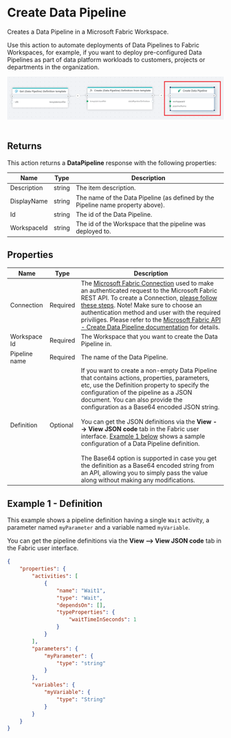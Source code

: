 # Create Data Pipeline

Creates a Data Pipeline in a Microsoft Fabric Workspace.  

Use this action to automate deployments of Data Pipelines to Fabric Workspaces, for example, if you want to deploy pre-configured Data Pipelines as part of data platform workloads to customers, projects or departments in the organization.

![img](/images/flow/microsoft-fabric-create-data-pipeline.png)  
<br/>

## Returns
This action returns a **DataPipeline** response with the following properties:

| Name          | Type      | Description                           |
|---------------|-----------|---------------------------------------|
| Description   | string    | The item description.                 |
| DisplayName   | string    | The name of the Data Pipeline (as defined by the Pipeline name property above). |
| Id            | string    | The id of the Data Pipeline.           |
| WorkspaceId   | string    | The id of the Workspace that the pipeline was deployed to. |

## Properties
| Name          | Type     | Description                             |
|---------------|----------|-----------------------------------------|
| Connection    | Required | The [Microsoft Fabric Connection](./microsoft-fabric-connection.md) used to make an authenticated request to the Microsoft Fabric REST API. To create a Connection, [please follow these steps](./microsoft-fabric-connection.md). Note! Make sure to choose an authentication method and user with the required priviliges. Please refer to the [Microsoft Fabric API - Create Data Pipeline documentation](https://learn.microsoft.com/en-us/rest/api/fabric/datapipeline/items/create-data-pipeline) for details. |
| Workspace Id  | Required | The Workspace that you want to create the Data Pipeline in. |
| Pipeline name | Required | The name of the Data Pipeline.           |
| Definition    | Optional | If you want to create a non-empty Data Pipeline that contains actions, properties, parameters, etc, use the Definition property to specify the configuration of the pipeline as a JSON document. You can also provide the configuration as a Base64 encoded JSON string. <br/><br/>  You can get the JSON definitions via the **View --> View JSON code** tab in the Fabric user interface. [Example 1 below](#example-1---definition) shows a sample configuration of a Data Pipeline definition. <br/> <br/> The Base64 option is supported in case you get the definition as a Base64 encoded string from an API, allowing you to simply pass the value along without making any modifications.  |

## Example 1 - Definition

This example shows a pipeline definition having a single `Wait` activity, a parameter named `myParameter` and a variable named `myVariable`.

You can get the pipeline definitions via the **View --> View JSON code** tab in the Fabric user interface.

```json
{    
    "properties": {
        "activities": [
            {
                "name": "Wait1",
                "type": "Wait",
                "dependsOn": [],
                "typeProperties": {
                    "waitTimeInSeconds": 1
                }
            }
        ],
        "parameters": {
            "myParameter": {
                "type": "string"
            }
        },
        "variables": {
            "myVariable": {
                "type": "String"
            }
        }        
    }
}
```
